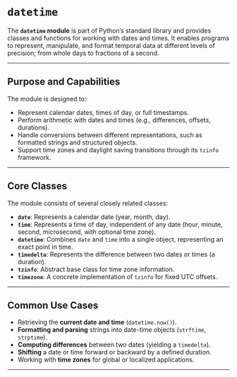 # `datetime`

The **`datetime` module** is part of Python’s standard library and provides classes and functions for working with dates and times. It enables programs to represent, manipulate, and format temporal data at different levels of precision; from whole days to fractions of a second.

---

## Purpose and Capabilities

The module is designed to:

* Represent calendar dates, times of day, or full timestamps.
* Perform arithmetic with dates and times (e.g., differences, offsets, durations).
* Handle conversions between different representations, such as formatted strings and structured objects.
* Support time zones and daylight saving transitions through its `tzinfo` framework.

---

## Core Classes

The module consists of several closely related classes:

* **`date`**: Represents a calendar date (year, month, day).
* **`time`**: Represents a time of day, independent of any date (hour, minute, second, microsecond, with optional time zone).
* **`datetime`**: Combines `date` and `time` into a single object, representing an exact point in time.
* **`timedelta`**: Represents the difference between two dates or times (a duration).
* **`tzinfo`**: Abstract base class for time zone information.
* **`timezone`**: A concrete implementation of `tzinfo` for fixed UTC offsets.

---

## Common Use Cases

* Retrieving the **current date and time** (`datetime.now()`).
* **Formatting and parsing** strings into date-time objects (`strftime`, `strptime`).
* **Computing differences** between two dates (yielding a `timedelta`).
* **Shifting** a date or time forward or backward by a defined duration.
* Working with **time zones** for global or localized applications.

---
